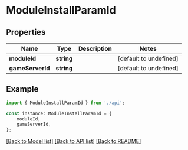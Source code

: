 # ModuleInstallParamId


## Properties

Name | Type | Description | Notes
------------ | ------------- | ------------- | -------------
**moduleId** | **string** |  | [default to undefined]
**gameServerId** | **string** |  | [default to undefined]

## Example

```typescript
import { ModuleInstallParamId } from './api';

const instance: ModuleInstallParamId = {
    moduleId,
    gameServerId,
};
```

[[Back to Model list]](../README.md#documentation-for-models) [[Back to API list]](../README.md#documentation-for-api-endpoints) [[Back to README]](../README.md)
